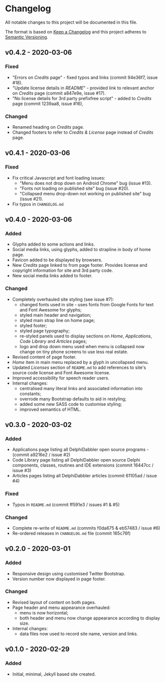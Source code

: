 # Changelog

All notable changes to this project will be documented in this file.

The format is based on [Keep a Changelog](https://keepachangelog.com/en/1.0.0/) and this project adheres to [Semantic Versioning](https://semver.org/spec/v2.0.0.html).

## v0.4.2 - 2020-03-06

### Fixed

* "Errors on _Credits_ page" - fixed typos and links (commit 94e36f7, issue #18).
* "Update license details in _README_" - provided link to relevant anchor on _Credits_ page (commit a847e9e, issue #17).
* "No license details for 3rd party prefixfree script" - added to _Credits_ page (commit 1239aa8, issue #16),

### Changed

* Renamed heading on _Credits_ page.
* Changed footers to refer to _Credits & License_ page instead of _Credits_ page.

## v0.4.1 - 2020-03-06

### Fixed

* Fix critical Javascript and font loading issues:
    * "Menu does not drop down on Android Chrome" bug (issue #13).
    * "Fonts not loading on published site" bug (issue #20).
    * "Collapsed menu drop-down not working on published site" bug (issue #21).
* Fix typos in `CHANGELOG.md`

## v0.4.0 - 2020-03-06

### Added

* Glyphs added to some actions and links.
* Social media links, using glyphs, added to strapline in body of home page.
* Favicon added to be displayed by browsers.
* New _Credits_ page linked to from page footer. Provides license and copyright information for site and 3rd party code.
* New social media links added to footer.

### Changed

* Completely overhauled site styling (see issue #7):
    * changed fonts used in site - uses fonts from Google Fonts for text and Font Awesome for glyphs;
    * styled main header and navigation;
    * styled main strap line on home page;
    * styled footer;
    * styled page typography;
    * re-styled panels used to display sections on _Home_, _Applications_, _Code Library_ and _Articles_ pages;
    * logo and drop down menu used when menu is collapsed now change on tiny phone screens to use less real estate.
* Revised content of page footer.
* _Home_ item in main menu replaced by a glyph in uncollapsed menu.
* Updated _Licenses_ section of `README.md` to add references to site's source code license and Font Awesome license.
* Improved accessibility for speech reader users.
* Internal changes:
    * centralised many literal links and associated information into constants;
    * overrode many Bootstrap defaults to aid in restyling;
    * added some new SASS code to customise styling;
    * improved semantics of HTML.

## v0.3.0 - 2020-03-02

### Added

* Applications page listing all DelphiDabbler open source programs - (commit a9216e2 / issue #2)
* Code Library page listing all DelphiDabbler open source Delphi components, classes, routines and IDE extensions (commit 16447cc / issue #3)
* Articles pages listing all DelphiDabbler articles (commit 61105ad / issue #4)

### Fixed

* Typos in `README.md` (commit ff591e3 / issues #1 & #5)

### Changed

* Complete re-write of `README.md` (commits f0da675 & eb57483 / issue #6)
* Re-ordered releases in `CHANGELOG.md` file (commit 165c76f)

## v0.2.0 - 2020-03-01

### Added

* Responsive design using customised Twitter Bootstrap.
* Version number now displayed in page footer.

### Changed

* Revised layout of content on both pages.
* Page header and menu appearance overhauled:
    * menu is now horizontal;
    * both header and menu now change appearance according to display size.
* Internal changes:
    * data files now used to record site name, version and links.

## v0.1.0 - 2020-02-29

### Added

* Initial, minimal, Jekyll based site created.

